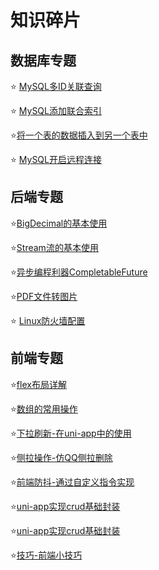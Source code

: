 # 知识碎片

## 数据库专题

⭐️ [MySQL多ID关联查询](/知识碎片/数据库专题/MySQL多ID关联查询.md)

⭐️ [MySQL添加联合索引](/知识碎片/数据库专题/MySQL添加联合索引.md)

⭐️[将一个表的数据插入到另一个表中](/知识碎片/数据库专题/将一个表的数据插入到另一个表中.md)

⭐️ [MySQL开启远程连接](/知识碎片/数据库专题/MySQL开启远程连接.md)

## 后端专题

⭐️[BigDecimal的基本使用](/知识碎片/后端专题/BigDecimal的基本使用.md)

⭐️[Stream流的基本使用](/知识碎片/后端专题/Stream流的基本使用.md)

⭐️[异步编程利器CompletableFuture](/知识碎片/后端专题/异步编程利器CompletableFuture.md)

⭐️[PDF文件转图片](/知识碎片/后端专题/PDF文件转图片.md)

⭐️ [Linux防火墙配置](/知识碎片/后端专题/Linux防火墙配置.md)


## 前端专题

⭐️[flex布局详解](/知识碎片/前端专题/flex布局详解.md)

⭐️[数组的常用操作](/知识碎片/前端专题/数组的常用操作.md.md)

⭐️[下拉刷新-在uni-app中的使用](/知识碎片/前端专题/下拉刷新-在uni-app中的使用.md)

⭐️[侧拉操作-仿QQ侧拉删除](/知识碎片/前端专题/侧拉操作-仿QQ侧拉删除.md)

⭐️[前端防抖-通过自定义指令实现](/知识碎片/前端专题/前端防抖-通过自定义指令实现.md)

⭐️[uni-app实现crud基础封装](/知识碎片/前端专题/uni-app实现crud基础封装.md)

⭐️[uni-app实现crud基础封装](/知识碎片/前端专题/uni-app实现crud基础封装.md)

⭐️[技巧-前端小技巧](/知识碎片/前端专题/技巧-前端小技巧.md)
